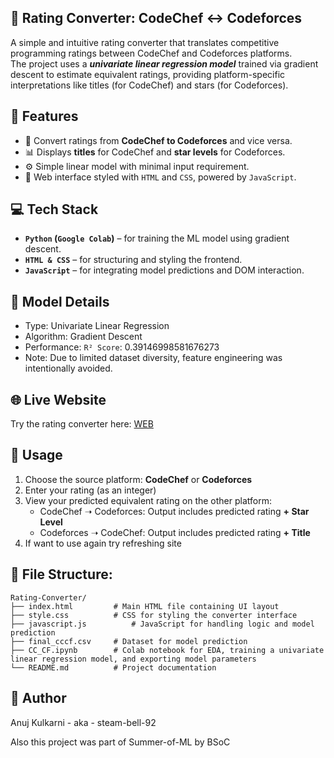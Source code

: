 ## 🔁 Rating Converter: CodeChef ↔ Codeforces

A simple and intuitive rating converter that translates competitive programming ratings between CodeChef and Codeforces platforms.<br>
The project uses a ***univariate linear regression model*** trained via gradient descent to estimate equivalent ratings, providing platform-specific interpretations like titles (for CodeChef) and stars (for Codeforces).

## 📌 Features

- 🔄 Convert ratings from **CodeChef to Codeforces** and vice versa.
- 📊 Displays **titles** for CodeChef and **star levels** for Codeforces.
- ⚙️ Simple linear model with minimal input requirement.
- 🌈 Web interface styled with `HTML` and `CSS`, powered by `JavaScript`.


## 💻 Tech Stack

- **`Python` (`Google Colab`)** – for training the ML model using gradient descent.
- **`HTML & CSS`** – for structuring and styling the frontend.
- **`JavaScript`** – for integrating model predictions and DOM interaction.

## 🧠 Model Details

- Type: Univariate Linear Regression
- Algorithm: Gradient Descent
- Performance: `R² Score`: 0.39146998581676273
- Note: Due to limited dataset diversity, feature engineering was intentionally avoided.

## 🌐 Live Website
<p>Try the rating converter here: <a href='https://steam-bell-92.github.io/Rating-Converter/'>WEB</a></p>

## 🚀 Usage

1. Choose the source platform: **CodeChef** or **Codeforces**
2. Enter your rating (as an integer)
3. View your predicted equivalent rating on the other platform:
   - CodeChef ➝ Codeforces: Output includes predicted rating **+ Star Level**
   - Codeforces ➝ CodeChef: Output includes predicted rating **+ Title**
4. If want to use again try refreshing site

## 📁 File Structure:
```
Rating-Converter/
├── index.html         # Main HTML file containing UI layout
├── style.css          # CSS for styling the converter interface
├── javascript.js          # JavaScript for handling logic and model prediction
├── final_cccf.csv     # Dataset for model prediction
├── CC_CF.ipynb        # Colab notebook for EDA, training a univariate linear regression model, and exporting model parameters
└── README.md          # Project documentation
```

## 👤 Author
Anuj Kulkarni - aka - steam-bell-92

Also this project was part of Summer-of-ML by BSoC
